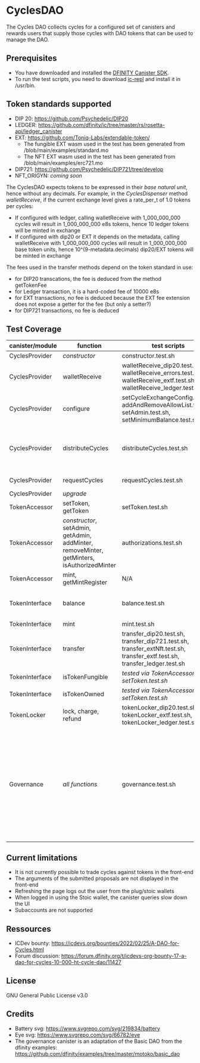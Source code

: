 # CyclesDAO

The Cycles DAO collects cycles for a configured set of canisters and rewards users that supply those cycles with DAO tokens that can be used to manage the DAO.

## Prerequisites

* You have downloaded and installed the [DFINITY Canister SDK](https://sdk.dfinity.org).
* To run the test scripts, you need to download [ic-repl](https://github.com/chenyan2002/ic-repl/releases) and install it in /usr/bin.

## Token standards supported

- DIP 20: https://github.com/Psychedelic/DIP20
- LEDGER: https://github.com/dfinity/ic/tree/master/rs/rosetta-api/ledger_canister
- EXT: https://github.com/Toniq-Labs/extendable-token/
  - The fungible EXT wasm used in the test has been generated from /blob/main/examples/standard.mo
  - The NFT EXT wasm used in the test has been generated from /blob/main/examples/erc721.mo
- DIP721: https://github.com/Psychedelic/DIP721/tree/develop
- NFT_ORIGYN: *coming soon*

The CyclesDAO expects tokens to be expressed in their *base natural unit*, hence without any decimals. For example, in the *CyclesDispenser* method *walletReceive*, if the current exchange level gives a rate_per_t of 1.0 tokens per cycles:
- If configured with ledger, calling walletReceive with 1_000_000_000 cycles will result in 1_000_000_000 e8s tokens, hence 10 ledger tokens will be minted in exchange
- If configured with dip20 or EXT it depends on the metadata, calling walletReceive with 1_000_000_000 cycles will result in 1_000_000_000 base token units, hence 10^(9-metadata.decimals) dip20/EXT tokens will be minted in exchange

The fees used in the transfer methods depend on the token standard in use:
 - for DIP20 transcations, the fee is deduced from the method getTokenFee
 - for Ledger transaction, it is a hard-coded fee of 10000 e8s
 - for EXT transactions, no fee is deduced because the EXT fee extension does not expose a getter for the fee (but only a setter?)
 - for DIP721 transactions, no fee is deduced

## Test Coverage

| canister/module | function | test scripts | left to do | complete |
| ------ | ------ | ------ | ------ | ------ |
| CyclesProvider | *constructor* | constructor.test.sh | N/A | 100% |
| CyclesProvider | walletReceive | walletReceive_dip20.test.sh, walletReceive_errors.test.sh, walletReceive_extf.test.sh, walletReceive_ledger.test.sh | N/A | 100% |
| CyclesProvider | configure | setCycleExchangeConfig.test.sh, addAndRemoveAllowList.test.sh, setAdmin.test.sh, setMinimumBalance.test.sh | N/A | 100% |
| CyclesProvider | distributeCycles | distributeCycles.test.sh | split test to avoid risk of side effects - add test of histories - test trap of canister | 70% |
| CyclesProvider | requestCycles | requestCycles.test.sh | add test of histories | 90% |
| CyclesProvider | *upgrade* | | to do | 0% |
| TokenAccessor | setToken, getToken | setToken.test.sh | N/A | 100% |
| TokenAccessor | *constructor*, setAdmin, getAdmin, addMinter, removeMinter, getMinters, isAuthorizedMinter | authorizations.test.sh | N/A | 100% |
| TokenAccessor | mint, getMintRegister | N/A | to do | 0% |
| TokenInterface | balance | balance.test.sh | uncomment test on dip721 owner once warnings are fixed | 95% |
| TokenInterface | mint | mint.test.sh | N/A | 100% |
| TokenInterface | transfer | transfer_dip20.test.sh, transfer_dip721.test.sh, transfer_extNft.test.sh, transfer_extf.test.sh, transfer_ledger.test.sh | uncomment test on dip721 owner once warnings are fixed | 95% |
| TokenInterface | isTokenFungible | *tested via TokenAccessor setToken.test.sh* | N/A | 100% |
| TokenInterface | isTokenOwned | *tested via TokenAccessor setToken.test.sh* | N/A | 100% |
| TokenLocker | lock, charge, refund | tokenLocker_dip20.test.sh, tokenLocker_extf.test.sh, tokenLocker_ledger.test.sh | test more complexe scenarios | 80% |
| Governance | *all functions* | governance.test.sh | missing: claimCharges and claimRefund functions, complexe scenario with change of token, token accessor configured with LEDGER/DIP20, upgrade; need to fix DIP721 cannot get types for distributeBalance | 50% |

## Current limitations
- It is not currently possible to trade cycles against tokens in the front-end
- The arguments of the submitted proposals are not displayed in the front-end
- Refreshing the page logs out the user from the plug/stoic wallets
- When logged in using the Stoic wallet, the canister queries slow down the UI
- Subaccounts are not supported

## Ressources

- ICDev bounty: https://icdevs.org/bounties/2022/02/25/A-DAO-for-Cycles.html
- Forum discussion: https://forum.dfinity.org/t/icdevs-org-bounty-17-a-dao-for-cycles-10-000-ht-cycle-dao/11427

## License

GNU General Public License v3.0

## Credits

- Battery svg: https://www.svgrepo.com/svg/219834/battery
- Eye svg: https://www.svgrepo.com/svg/66782/eye
- The governance canister is an adaptation of the Basic DAO from the dfinity examples: https://github.com/dfinity/examples/tree/master/motoko/basic_dao